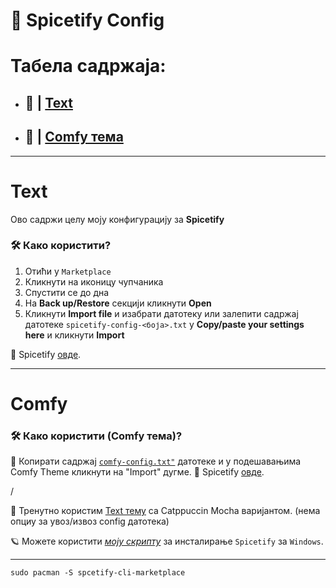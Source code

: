 # 🎵 Spicetify Config

<div align="center">

</div>

# Табела садржаја:

- ## 🗼 | [Text](#text)
- ## 📜 | [Comfy тема](#comfy)

---

# Text

Ово садржи целу моју конфигурацију за **Spicetify**

### 🛠️ Како користити?

1. Отићи у `Marketplace`
2. Кликнути на иконицу чупчаника
3. Спустити се до дна
4. На **Back up/Restore** секцији кликнути **Open**
5. Кликнути **Import file** и изабрати датотеку или залепити садржај датотеке `spicetify-config-<боја>.txt` у **Copy/paste your settings here** и кликнути **Import**

🔗 Spicetify [овде](https://github.com/spicetify).

---

# Comfy

### 🛠️ Како користити (Comfy тема)?

🔸 Копирати садржај [`comfy-config.txt"`](comfy-config.txt) датотеке и у подешавањима Comfy Theme кликнути на "Import" дугме.
🔗 Spicetify [овде](https://github.com/spicetify).

/

📌 Тренутно користим [Text тему](https://github.com/spicetify/spicetify-themes/tree/master/text) са Catppuccin Mocha варијантом. (нема опциу за увоз/извоз config датотека)

🪐 Можете користити [_моју скрипту_](https://github.com/crnobog69/spicetify-bat-installer-autoupdater) за инсталирање `Spicetify` за `Windows`.

---

```
sudo pacman -S spcetify-cli-marketplace
```
